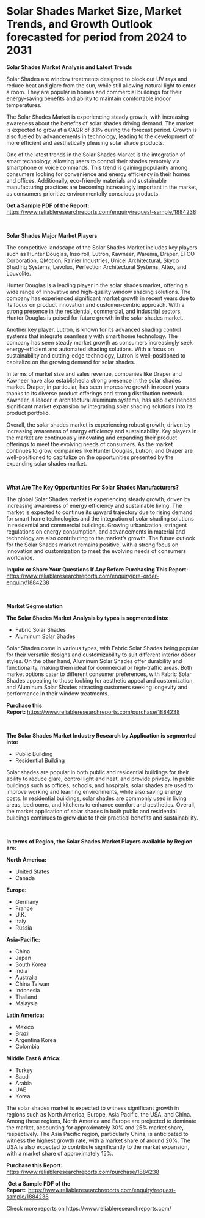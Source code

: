 <p><h1>Solar Shades Market Size, Market Trends, and Growth Outlook forecasted for period from 2024 to 2031</h1></p><p><strong>Solar Shades Market Analysis and Latest Trends</strong></p>
<p><p>Solar Shades are window treatments designed to block out UV rays and reduce heat and glare from the sun, while still allowing natural light to enter a room. They are popular in homes and commercial buildings for their energy-saving benefits and ability to maintain comfortable indoor temperatures.</p><p>The Solar Shades Market is experiencing steady growth, with increasing awareness about the benefits of solar shades driving demand. The market is expected to grow at a CAGR of 8.1% during the forecast period. Growth is also fueled by advancements in technology, leading to the development of more efficient and aesthetically pleasing solar shade products.</p><p>One of the latest trends in the Solar Shades Market is the integration of smart technology, allowing users to control their shades remotely via smartphone or voice commands. This trend is gaining popularity among consumers looking for convenience and energy efficiency in their homes and offices. Additionally, eco-friendly materials and sustainable manufacturing practices are becoming increasingly important in the market, as consumers prioritize environmentally conscious products.</p></p>
<p><strong>Get a Sample PDF of the Report:&nbsp;</strong> <a href="https://www.reliableresearchreports.com/enquiry/request-sample/1884238">https://www.reliableresearchreports.com/enquiry/request-sample/1884238</a></p>
<p>&nbsp;</p>
<p><strong>Solar Shades Major Market Players</strong></p>
<p><p>The competitive landscape of the Solar Shades Market includes key players such as Hunter Douglas, Insolroll, Lutron, Kawneer, Warema, Draper, EFCO Corporation, QMotion, Rainier Industries, Unicel Architectural, Skyco Shading Systems, Levolux, Perfection Architectural Systems, Altex, and Louvolite. </p><p>Hunter Douglas is a leading player in the solar shades market, offering a wide range of innovative and high-quality window shading solutions. The company has experienced significant market growth in recent years due to its focus on product innovation and customer-centric approach. With a strong presence in the residential, commercial, and industrial sectors, Hunter Douglas is poised for future growth in the solar shades market.</p><p>Another key player, Lutron, is known for its advanced shading control systems that integrate seamlessly with smart home technology. The company has seen steady market growth as consumers increasingly seek energy-efficient and automated shading solutions. With a focus on sustainability and cutting-edge technology, Lutron is well-positioned to capitalize on the growing demand for solar shades.</p><p>In terms of market size and sales revenue, companies like Draper and Kawneer have also established a strong presence in the solar shades market. Draper, in particular, has seen impressive growth in recent years thanks to its diverse product offerings and strong distribution network. Kawneer, a leader in architectural aluminum systems, has also experienced significant market expansion by integrating solar shading solutions into its product portfolio.</p><p>Overall, the solar shades market is experiencing robust growth, driven by increasing awareness of energy efficiency and sustainability. Key players in the market are continuously innovating and expanding their product offerings to meet the evolving needs of consumers. As the market continues to grow, companies like Hunter Douglas, Lutron, and Draper are well-positioned to capitalize on the opportunities presented by the expanding solar shades market.</p></p>
<p>&nbsp;</p>
<p><strong>What Are The Key Opportunities For Solar Shades Manufacturers?</strong></p>
<p><p>The global Solar Shades market is experiencing steady growth, driven by increasing awareness of energy efficiency and sustainable living. The market is expected to continue its upward trajectory due to rising demand for smart home technologies and the integration of solar shading solutions in residential and commercial buildings. Growing urbanization, stringent regulations on energy consumption, and advancements in material and technology are also contributing to the market’s growth. The future outlook for the Solar Shades market remains positive, with a strong focus on innovation and customization to meet the evolving needs of consumers worldwide.</p></p>
<p><strong>Inquire or Share Your Questions If Any Before Purchasing This Report:</strong> <a href="https://www.reliableresearchreports.com/enquiry/pre-order-enquiry/1884238">https://www.reliableresearchreports.com/enquiry/pre-order-enquiry/1884238</a></p>
<p>&nbsp;</p>
<p><strong>Market Segmentation</strong></p>
<p><strong>The Solar Shades Market Analysis by types is segmented into:</strong></p>
<p><ul><li>Fabric Solar Shades</li><li>Aluminum Solar Shades</li></ul></p>
<p><p>Solar Shades come in various types, with Fabric Solar Shades being popular for their versatile designs and customizability to suit different interior décor styles. On the other hand, Aluminum Solar Shades offer durability and functionality, making them ideal for commercial or high-traffic areas. Both market options cater to different consumer preferences, with Fabric Solar Shades appealing to those looking for aesthetic appeal and customization, and Aluminum Solar Shades attracting customers seeking longevity and performance in their window treatments.</p></p>
<p><strong>Purchase this Report:&nbsp;</strong><a href="https://www.reliableresearchreports.com/purchase/1884238">https://www.reliableresearchreports.com/purchase/1884238</a></p>
<p>&nbsp;</p>
<p><strong>The Solar Shades Market Industry Research by Application is segmented into:</strong></p>
<p><ul><li>Public Building</li><li>Residential Building</li></ul></p>
<p><p>Solar shades are popular in both public and residential buildings for their ability to reduce glare, control light and heat, and provide privacy. In public buildings such as offices, schools, and hospitals, solar shades are used to improve working and learning environments, while also saving energy costs. In residential buildings, solar shades are commonly used in living areas, bedrooms, and kitchens to enhance comfort and aesthetics. Overall, the market application of solar shades in both public and residential buildings continues to grow due to their practical benefits and sustainability.</p></p>
<p>&nbsp;</p>
<p><strong>In terms of Region, the Solar Shades Market Players available by Region are:</strong></p>
<p>
    <p> <strong> North America: </strong>
        <ul>
            <li>United States</li>
            <li>Canada</li>
        </ul>
        </p> 
    <p> <strong> Europe: </strong>
        <ul>
            <li>Germany</li>
            <li>France</li>
            <li>U.K.</li>
            <li>Italy</li>
            <li>Russia</li>
        </ul>
        </p> 
    <p> <strong> Asia-Pacific: </strong>
        <ul>
            <li>China</li>
            <li>Japan</li>
            <li>South Korea</li>
            <li>India</li>
            <li>Australia</li>
            <li>China Taiwan</li>
            <li>Indonesia</li>
            <li>Thailand</li>
            <li>Malaysia</li>
        </ul>
        </p> 
    <p> <strong> Latin America: </strong>
        <ul>
            <li>Mexico</li>
            <li>Brazil</li>
            <li>Argentina Korea</li>
            <li>Colombia</li>
        </ul>
        </p> 
    <p> <strong> Middle East & Africa: </strong>
        <ul>
            <li>Turkey</li>
            <li>Saudi</li>
            <li>Arabia</li>
            <li>UAE</li>
            <li>Korea</li>
        </ul>
    </p>
    </p>
<p><p>The solar shades market is expected to witness significant growth in regions such as North America, Europe, Asia Pacific, the USA, and China. Among these regions, North America and Europe are projected to dominate the market, accounting for approximately 30% and 25% market share, respectively. The Asia Pacific region, particularly China, is anticipated to witness the highest growth rate, with a market share of around 20%. The USA is also expected to contribute significantly to the market expansion, with a market share of approximately 15%.</p></p>
<p><strong>Purchase this Report: </strong><a href="https://www.reliableresearchreports.com/purchase/1884238">https://www.reliableresearchreports.com/purchase/1884238</a></p>
<p>&nbsp;<strong>Get a Sample PDF of the Report:&nbsp;&nbsp;</strong><a href="https://www.reliableresearchreports.com/enquiry/request-sample/1884238">https://www.reliableresearchreports.com/enquiry/request-sample/1884238</a></p>
<p><strong></strong></p>
<p>Check more reports on https://www.reliableresearchreports.com/</p>